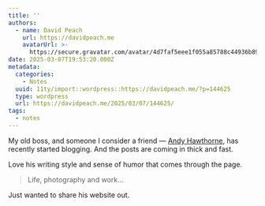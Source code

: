 ```yaml
---
title: ''
authors:
  - name: David Peach
    url: https://davidpeach.me
    avatarUrl: >-
      https://secure.gravatar.com/avatar/4d7faf5eee1f055a85788c44936b8995eaab6dfb004e7854ec747ccb272e91ee?s=96&d=mm&r=g
date: 2025-03-07T19:53:20.000Z
metadata:
  categories:
    - Notes
  uuid: 11ty/import::wordpress::https://davidpeach.me/?p=144625
  type: wordpress
  url: https://davidpeach.me/2025/03/07/144625/
tags:
  - notes
---
```

My old boss, and someone I consider a friend — [Andy Hawthorne](http://andyhawthorne.uk), has recently started blogging. And the posts are coming in thick and fast.

Love his writing style and sense of humor that comes through the page.

> Life, photography and work…

Just wanted to share his website out.